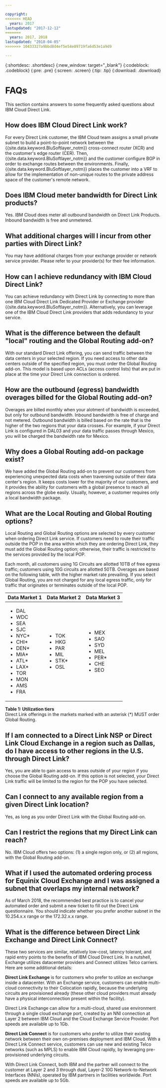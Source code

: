 ```yaml
---

copyright:
<<<<<<< HEAD
  years: 2017
lastupdated: "2017-12-12"
=======
  years: 2017, 2018
lastupdated: "2018-04-05"
>>>>>>> 10433327a9bbd8d4ef5e54e89719fa6d53e1a9d9

---
```


{:shortdesc: .shortdesc}
{:new_window: target="_blank"}
{:codeblock: .codeblock}
{:pre: .pre}
{:screen: .screen}
{:tip: .tip}
{:download: .download}

# FAQs

This section contains answers to some frequently asked questions about IBM Cloud Direct Link. 

## How does IBM Cloud Direct Link work?
For every Direct Link customer, the IBM Cloud team assigns a small private subnet to build a point-to-point network between the {{site.data.keyword.BluSoftlayer_notm}} cross-connect router (XCR) and the customer's edge router (CER). Then, {{site.data.keyword.BluSoftlayer_notm}} and the customer configure BGP in order to exchange routes between the environments. Finally, {{site.data.keyword.BluSoftlayer_notm}} places the customer into a VRF to allow for the implementation of non-unique routes to the private address space of the customer's remote network.

## Does IBM Cloud meter bandwidth for Direct Link products?
Yes. IBM Cloud does meter all outbound bandwidth on Direct Link Products. Inbound bandwidth is free and unmetered.

## What additional charges will I incur from other parties with Direct Link?
You may have additional charges from your exchange provider or network service provider. Please refer to your provider(s) for their fee information.

## How can I achieve redundancy with IBM Cloud Direct Link?
You can achieve redundancy with Direct Link by connecting to more than one IBM Cloud Direct Link Dedicated Provider or Exchange provider {{site.data.keyword.BluSoftlayer_notm}}. Alternatively, you can leverage one of the IBM Cloud Direct Link providers that adds redundancy to your service.

## What is the difference between the default "local" routing and the Global Routing add-on?
With our standard Direct Link offering, you can send traffic between the data centers in your selected region. If you need access to other data centers outside of the specified region, you must order the Global Routing add-on. This model is based upon ACLs (access control lists) that are put in place at the time your Direct Link connection is ordered. 

## How are the outbound (egress) bandwidth overages billed for the Global Routing add-on?
Overages are billed monthly when your alotment of bandwidth is exceeded, but only for outbound bandwidth. Inbound bandwidth is free of charge and not metered. Outbound bandwidth is billed based on the rate that is the higher of the two regions that your data crosses.  For example, if your Direct Link is configured in DAL03 and your data traffic passes through Mexico, you will be charged the bandwidth rate for Mexico.

## Why does a Global Routing add-on package exist?
We have added the Global Routing add-on to prevent our customers from experiencing unexpected data costs when traversing outside of their data center's region. It keeps costs lower for the majority of our customers, and it provides the ability for customers with a global presence to reach all regions across the globe easily. Usually, however, a customer requires only a local bandwidth package.

## What are the Local Routing and Global Routing options?
Local Routing and Global Routing options are selected by every customer when ordering Direct Link service. If customers need to route their traffic outside the POP in the area within which they are ordering Direct Link, they must add the Global Routing option; otherwise, their traffic is restricted to the services provided by the local POP.

Each month, all customers using 1G Circuits are allotted 10TB of free egress traffic; customers using 10G circuits are allotted 50TB. Overages are based on the following table, with the higher market rate prevailing. If you select Global Routing, you are not charged for any local egress traffic, only for traffic that originates or terminates outside of the local POP.

|Data Market 1|Data Market 2|Data Market 3|
|---|---|---|
|<ul><li>DAL</li><li>WDC</li><li>SEA</li><li>SJC</li><li>NYC*</li><li>CHI*</li><li>DEN*</li><li>MIA*</li><li>ATL*</li><li>LAX*</li><li>TOR</li><li>MON</li><li>AMS</li><li>FRA</li></ul>|<ul><li>TOK</li><li>HKG</li><li>PAR</li><li>MIL</li><li>STK*</li><li>OSL</li></ul>|<ul><li>MEX</li><li>SAO</li><li>SYD</li><li>MEL</li><li>PER*</li><li>CHE</li><li>SEO</li></ul>|
**Table 1: Utilization tiers**<br/>
Direct Link offerings in the markets marked with an asterisk (*) MUST order Global Routing.

## If I am connected to a Direct Link NSP or Direct Link Cloud Exchange in a region such as Dallas, do I have access to other regions in the U.S. through Direct Link?
Yes, you are able to gain access to areas outside of your region if you choose the Global Routing add-on. If this option is not selected, your Direct Link traffic will be limited to the region for the POP you have selected.

## Can I connect to any available region from a given Direct Link location?
Yes, as long as you order Direct Link with the Global Routing add-on.

## Can I restrict the regions that my Direct Link can reach?
No. IBM Cloud offers two options: (1) a single region only, or (2) all regions, with the Global Routing add-on.

## What if I used the automated ordering process for Equinix Cloud Exchange and I was assigned a subnet that overlaps my internal network?

As of March 2018, the recommended best practice is to cancel your automated order and submit a new ticket to fill out the Direct Link questionnaire. You should indicate whether you prefer another subnet in the 10.254.x.x range or the 172.32.x.x range.

## What is the difference between Direct Link Exchange and Direct Link Connect?

These two services are similar, relatively low-cost, latency tolerant, and rapid entry points to the benefits of IBM Cloud Direct Link. In a nutshell, Exchange utilizes datacenter providers and Connect utilizes Telco carriers. Here are some additional details:

**Direct Link Exchange** is for customers who prefer to utilize an exchange inside a datacenter. With an Exchange service, customers can enable multi-cloud connectivity to their Colocation rapidly, because the underlying circuits are provisioned already (these other cloud providers must already have a physical interconnection present within the facility).

Direct Link Exchange can allow for a multi-cloud, shared use environment through a single cloud exchange port, created by an NNI connection at Layer 2 between IBM Cloud and the Cloud Exchange Service Provider. Port speeds are available up to 1Gb.

**Direct Link Connect** is for customers who prefer to utilize their existing network between their own on-premises deployment and IBM Cloud. With a Direct Link Connect service, customers can use new and existing Telco networks (such as MPLS) to enable IBM Cloud rapidly, by leveraging pre-provisioned underlying circuits.

With Direct Link Connect, both IBM and the partner will connect to the customer at Layer 2 and 3 through dual, Layer-2 10G Network-to-Network Interfaces (NNIs), operated by IBM partners in facilities worldwide. Port speeds are available up to 5Gb.

